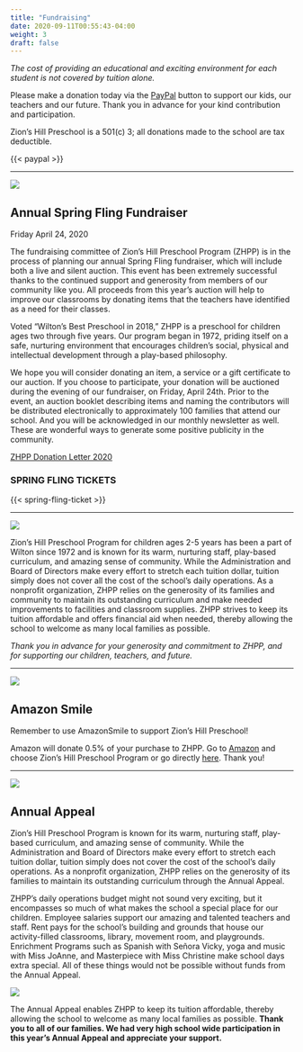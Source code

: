 ```yaml
---
title: "Fundraising"
date: 2020-09-11T00:55:43-04:00
weight: 3
draft: false
---
```


*The cost of providing an educational and exciting environment for each student is not covered by tuition alone.*

Please make a donation today via the [PayPal](https://www.paypal.com/cgi-bin/webscr?cmd=_s-xclick&hosted_button_id=7C2YUD2MB3WPS) button to support our kids, our teachers and our future.  Thank you in advance for your kind contribution and participation.

Zion’s Hill Preschool is a 501(c) 3; all donations made to the school are tax deductible.

{{< paypal >}}

---

![](/parents/fundraising/Spring-Fling-2020-1.png)

## Annual Spring Fling Fundraiser

Friday April 24, 2020

The fundraising committee of Zion’s Hill Preschool Program (ZHPP) is in the process of planning our annual Spring Fling fundraiser, which will include both a live and silent auction.  This event has been extremely successful thanks to the continued support and generosity from members of our community like you. All proceeds from this year’s auction will help to improve our classrooms by donating items that the teachers have identified as a need for their classes.

Voted “Wilton’s Best Preschool in 2018,” ZHPP is a preschool for children ages two through five years. Our program began in 1972, priding itself on a safe, nurturing environment that encourages children’s social, physical and intellectual development through a play-based philosophy.

We hope you will consider donating an item, a service or a gift certificate to our auction. If you choose to participate, your donation will be auctioned during the evening of our fundraiser, on Friday, April 24th. Prior to the event, an auction booklet describing items and naming the contributors will be distributed electronically to approximately 100 families that attend our school.  And you will be acknowledged in our monthly newsletter as well. These are wonderful ways to generate some positive publicity in the community.

[ZHPP Donation Letter 2020](/parents/fundraising/ZHPP-Donation-Letter-2020.pdf)

### SPRING FLING TICKETS

{{< spring-fling-ticket >}}

---

![](/parents/fundraising/giving_tuesday_0.png)

Zion’s Hill Preschool Program for children ages 2-5 years has been a part of Wilton since 1972 and is known for its warm, nurturing staff, play-based curriculum, and amazing sense of community. While the Administration and Board of Directors make every effort to stretch each tuition dollar, tuition simply does not cover all the cost of the school’s daily operations. As a nonprofit organization, ZHPP relies on the generosity of its families and community to maintain its outstanding curriculum and make needed improvements to facilities and classroom supplies. ZHPP strives to keep its tuition affordable and offers financial aid when needed, thereby allowing the school to welcome as many local families as possible.

*Thank you in advance for your generosity and commitment to ZHPP, and for supporting our children, teachers, and future.*

---

![](/parents/fundraising/Amazon-Smile-300x79.png)

## Amazon Smile

Remember to use AmazonSmile to support Zion’s Hill Preschool!

Amazon will donate 0.5% of your purchase to ZHPP. Go to [Amazon](http://r20.rs6.net/tn.jsp?f=001lpmXxg3nBhfuZHQFZwc-iwqzuA5tnkmD8R3DElD4dQiRaRIvxWd8_k3lnxiOTj684wStSYeTvG-B25ux1-egx3OKCI863TDyPuZujYYLAyK5vxDpznLZBhcVFp_nE9xbzWEc7-GSjkA=&c=fi1zWg5I-IYqv7TANX4j40xcOFpeAGV6Pq-7hxUz6U-fHvTSBJ500w==&ch=nhXVwiWDSZ-SISCnGoBOBdgPl3xhX6t-GM8tGghuJixY70ALmqlEQA==) and choose Zion’s Hill Preschool Program or go directly [here](http://r20.rs6.net/tn.jsp?f=001lpmXxg3nBhfuZHQFZwc-iwqzuA5tnkmD8R3DElD4dQiRaRIvxWd8_vbRdiPz954E5Tt0nGhfWQczMZ04uyU3s6ik_hG0VRfaXL6ne0msSDv8GVzzPn3Targv1vIZdEK7szxAnzRSfKEuw9uuNwW5MugePapXr5mYN3q-5AL-ZEk=&c=fi1zWg5I-IYqv7TANX4j40xcOFpeAGV6Pq-7hxUz6U-fHvTSBJ500w==&ch=nhXVwiWDSZ-SISCnGoBOBdgPl3xhX6t-GM8tGghuJixY70ALmqlEQA==). Thank you!

---

![](/parents/fundraising/ZHPP-Annual-Appeal-Logo-161x208.png)

## Annual Appeal

Zion’s Hill Preschool Program is known for its warm, nurturing staff, play-based curriculum, and amazing sense of community. While the Administration and Board of Directors make every effort to stretch each tuition dollar, tuition simply does not cover the cost of the school’s daily operations. As a nonprofit organization, ZHPP relies on the generosity of its families to maintain its outstanding curriculum through the Annual Appeal.

ZHPP’s daily operations budget might not sound very exciting, but it encompasses so much of what makes the school a special place for our children.  Employee salaries support our amazing and talented teachers and staff.  Rent pays for the school’s building and grounds that house our activity-filled classrooms, library, movement room, and playgrounds. Enrichment Programs such as Spanish with Señora Vicky, yoga and music with Miss JoAnne, and Masterpiece with Miss Christine make school days extra special. All of these things would not be possible without funds from the Annual Appeal.

![](/parents/fundraising/Masterpiece.png)

The Annual Appeal enables ZHPP to keep its tuition affordable, thereby allowing the school to welcome as many local families as possible. **Thank you to all of our families. We had very high school wide participation in this year’s Annual Appeal and appreciate your support.**
